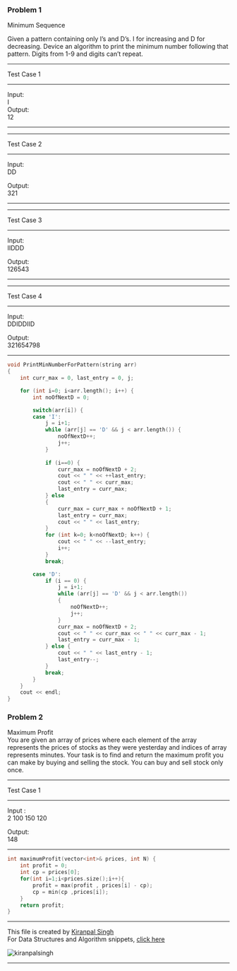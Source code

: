 ### Problem 1
Minimum Sequence     

Given a pattern containing only I’s and D’s. I for increasing and D for decreasing. Device an algorithm to print the minimum number following that pattern. Digits from 1-9 and digits can’t repeat.       


**********************************************
Test Case 1   
**********************************************
Input:   
I    
Output:   
12   
**********************************************

**********************************************
Test Case 2   
**********************************************
Input:   
DD    

Output:   
321 
**********************************************

**********************************************
Test Case 3  
**********************************************
Input:   
IIDDD    

Output:    
126543
**********************************************

**********************************************
Test Case 4      
**********************************************
Input:   
DDIDDIID    

Output:    
321654798   
**********************************************

```cpp
void PrintMinNumberForPattern(string arr)
{
    int curr_max = 0, last_entry = 0, j;

    for (int i=0; i<arr.length(); i++) {
        int noOfNextD = 0;

        switch(arr[i]) {
        case 'I':
            j = i+1;
            while (arr[j] == 'D' && j < arr.length()) {
                noOfNextD++;
                j++;
            }
               
            if (i==0) {
                curr_max = noOfNextD + 2;
                cout << " " << ++last_entry;
                cout << " " << curr_max;
                last_entry = curr_max;
            } else
            {
                curr_max = curr_max + noOfNextD + 1;
                last_entry = curr_max;
                cout << " " << last_entry;
            }
            for (int k=0; k<noOfNextD; k++) {
                cout << " " << --last_entry;
                i++;
            }
            break;

        case 'D':
            if (i == 0) {
                j = i+1;
                while (arr[j] == 'D' && j < arr.length())
                {
                    noOfNextD++;
                    j++;
                }
                curr_max = noOfNextD + 2;
                cout << " " << curr_max << " " << curr_max - 1;
                last_entry = curr_max - 1;
            } else {
                cout << " " << last_entry - 1;
                last_entry--;
            }
            break;
        }
    }
    cout << endl;
}
```

### Problem 2   
Maximum Profit   
You are given an array of prices where each element of the array represents the prices of stocks as they were yesterday and indices of array represents minutes. Your task is to find and return the maximum profit you can make by buying and selling the stock. You can buy and sell stock only once.   

**********************************************
Test Case 1   
**********************************************
Input :   
2 100 150 120  

Output:   
148   
**********************************************

```cpp
int maximumProfit(vector<int>& prices, int N) {
    int profit = 0;
    int cp = prices[0];
    for(int i=1;i<prices.size();i++){
        profit = max(profit , prices[i] - cp);
        cp = min(cp ,prices[i]);
    }
    return profit;
}
```


---
This file is created by [Kiranpal Singh](https://github.com/kiranpalsingh1806) <br>
For Data Structures and Algorithm snippets, [click here](https://github.com/kiranpalsingh1806/DSA-Code-Snippets) <br>
<p align="left"> <img src="https://komarev.com/ghpvc/?username=kiranpalsingh1806&label=Views&color=blue&style=plastic" alt="kiranpalsingh" /> </p>

---
